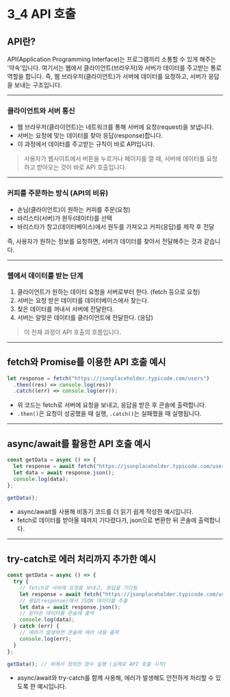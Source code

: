# 3_4 API 호출

## API란?

API(Application Programming Interface)는 프로그램끼리 소통할 수 있게 해주는 '약속'입니다. 여기서는 웹에서 클라이언트(브라우저)와 서버가 데이터를 주고받는 통로 역할을 합니다. 즉, 웹 브라우저(클라이언트)가 서버에 데이터를 요청하고, 서버가 응답을 보내는 구조입니다.

---

### 클라이언트와 서버 통신

- 웹 브라우저(클라이언트)는 네트워크를 통해 서버에 요청(request)을 보냅니다.
- 서버는 요청에 맞는 데이터를 찾아 응답(response)합니다.
- 이 과정에서 데이터를 주고받는 규칙이 바로 API입니다.

> 사용자가 웹사이트에서 버튼을 누르거나 페이지를 열 때, 서버에 데이터를 요청하고 받아오는 것이 바로 API 호출입니다.

---

### 커피를 주문하는 방식 (API의 비유)

- 손님(클라이언트)이 원하는 커피를 주문(요청)
- 바리스타(서버)가 원두(데이터)를 선택
- 바리스타가 창고(데이터베이스)에서 원두를 가져오고 커피(응답)를 제작 후 전달

즉, 사용자가 원하는 정보를 요청하면, 서버가 데이터를 찾아서 전달해주는 것과 같습니다.

---

### 웹에서 데이터를 받는 단계

1. 클라이언트가 원하는 데이터 요청을 서버로부터 한다. (fetch 등으로 요청)
2. 서버는 요청 받은 데이터를 데이터베이스에서 찾는다.
3. 찾은 데이터를 꺼내서 서버에 전달한다.
4. 서버는 알맞은 데이터를 클라이언트에 전달한다. (응답)

> 이 전체 과정이 API 호출의 흐름입니다.

---

## fetch와 Promise를 이용한 API 호출 예시

```js
let response = fetch("https://jsonplaceholder.typicode.com/users")
  .then((res) => console.log(res))
  .catch((err) => console.log(err));
```

- 위 코드는 fetch로 서버에 요청을 보내고, 응답을 받은 후 콘솔에 출력합니다.
- `.then()`은 요청이 성공했을 때 실행, `.catch()`는 실패했을 때 실행됩니다.

---

## async/await를 활용한 API 호출 예시

```js
const getData = async () => {
  let response = await fetch("https://jsonplaceholder.typicode.com/users");
  let data = await response.json();
  console.log(data);
};

getData();
```

- async/await를 사용해 비동기 코드를 더 읽기 쉽게 작성한 예시입니다.
- fetch로 데이터를 받아올 때까지 기다렸다가, json으로 변환한 뒤 콘솔에 출력합니다.

---

## try-catch로 에러 처리까지 추가한 예시

```js
const getData = async () => {
  try {
    // fetch로 서버에 요청을 보내고, 응답을 기다림
    let response = await fetch("https://jsonplaceholder.typicode.com/users");
    // 응답(response)에서 JSON 데이터를 추출
    let data = await response.json();
    // 받아온 데이터를 콘솔에 출력
    console.log(data);
  } catch (err) {
    // 에러가 발생하면 콘솔에 에러 내용 출력
    console.log(err);
  }
};

getData(); // 위에서 정의한 함수 실행 (실제로 API 호출 시작)
```

- async/await와 try-catch를 함께 사용해, 에러가 발생해도 안전하게 처리할 수 있도록 한 예시입니다.
